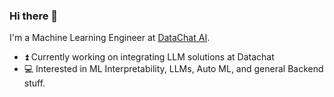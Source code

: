 ### Hi there 👋

I'm a Machine Learning Engineer at [DataChat AI](https://datachat.ai/). 

* ⏫ Currently working on integrating LLM solutions at Datachat
* 💻 Interested in ML Interpretability, LLMs, Auto ML, and general Backend stuff.

